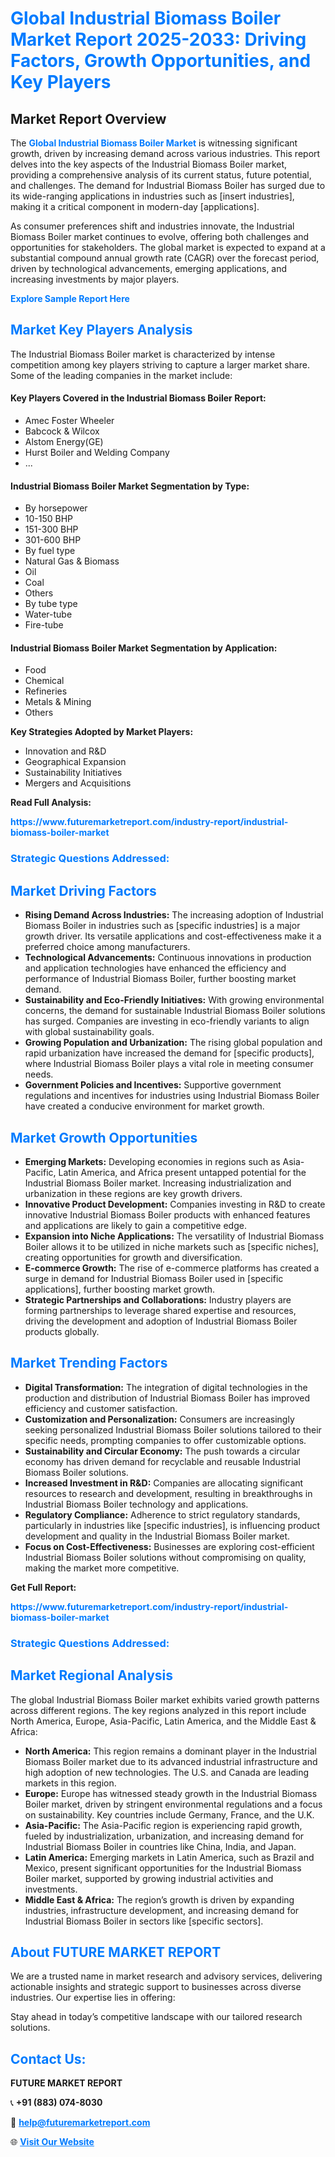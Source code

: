 <h1 style="color: #007BFF;">Global Industrial Biomass Boiler Market Report 2025-2033: Driving Factors, Growth Opportunities, and Key Players</h1>

<section id="overview">
<h2>Market Report Overview</h2>
<p>The <a href="https://www.futuremarketreport.com/industry-report/industrial-biomass-boiler-market" style="color: #007BFF; text-decoration: none;"><strong>Global Industrial Biomass Boiler Market</strong></a> is witnessing significant growth, driven by increasing demand across various industries. This report delves into the key aspects of the Industrial Biomass Boiler market, providing a comprehensive analysis of its current status, future potential, and challenges. The demand for Industrial Biomass Boiler has surged due to its wide-ranging applications in industries such as [insert industries], making it a critical component in modern-day [applications].</p>
<p>As consumer preferences shift and industries innovate, the Industrial Biomass Boiler market continues to evolve, offering both challenges and opportunities for stakeholders. The global market is expected to expand at a substantial compound annual growth rate (CAGR) over the forecast period, driven by technological advancements, emerging applications, and increasing investments by major players.</p>
</section>

<section id="overview">
<p><a href="https://www.futuremarketreport.com/request-sample/reportId=57675" style="color: #007BFF; text-decoration: none;"><strong>Explore Sample Report Here</strong></a></p>
</section>

<section id="key-players">
<h2 style="color: #007BFF;">Market Key Players Analysis</h2>
<p>The Industrial Biomass Boiler market is characterized by intense competition among key players striving to capture a larger market share. Some of the leading companies in the market include:</p>
<h4>Key Players Covered in the Industrial Biomass Boiler Report:</h4>
<ul><li>Amec Foster Wheeler</li><li>Babcock &amp; Wilcox</li><li>Alstom Energy(GE)</li><li>Hurst Boiler and Welding Company</li><li>...</li></ul>
<h4>Industrial Biomass Boiler Market Segmentation by Type:</h4>
<ul><li>By horsepower</li><li>10-150 BHP</li><li>151-300 BHP</li><li>301-600 BHP</li><li>By fuel type</li><li>Natural Gas &amp; Biomass</li><li>Oil</li><li>Coal</li><li>Others</li><li>By tube type</li><li>Water-tube</li><li>Fire-tube</li></ul>

<h4>Industrial Biomass Boiler Market Segmentation by Application:</h4>
<ul><li>Food</li><li>Chemical</li><li>Refineries</li><li>Metals &amp; Mining</li><li>Others</li></ul>
<p><strong>Key Strategies Adopted by Market Players:</strong></p>
<ul>
<li>Innovation and R&D</li>
<li>Geographical Expansion</li>
<li>Sustainability Initiatives</li>
<li>Mergers and Acquisitions</li>
</ul>
</section>

<section>
<p><strong>Read Full Analysis: </strong></p><a href="https://www.futuremarketreport.com/industry-report/industrial-biomass-boiler-market" style="color: #007BFF; text-decoration: none;"><strong>https://www.futuremarketreport.com/industry-report/industrial-biomass-boiler-market</strong></a>
<h3 style="color: #007BFF;">Strategic Questions Addressed:</h3>
</section>

<section id="driving-factors">
<h2 style="color: #007BFF;">Market Driving Factors</h2>
<ul>
<li><strong>Rising Demand Across Industries:</strong> The increasing adoption of Industrial Biomass Boiler in industries such as [specific industries] is a major growth driver. Its versatile applications and cost-effectiveness make it a preferred choice among manufacturers.</li>
<li><strong>Technological Advancements:</strong> Continuous innovations in production and application technologies have enhanced the efficiency and performance of Industrial Biomass Boiler, further boosting market demand.</li>
<li><strong>Sustainability and Eco-Friendly Initiatives:</strong> With growing environmental concerns, the demand for sustainable Industrial Biomass Boiler solutions has surged. Companies are investing in eco-friendly variants to align with global sustainability goals.</li>
<li><strong>Growing Population and Urbanization:</strong> The rising global population and rapid urbanization have increased the demand for [specific products], where Industrial Biomass Boiler plays a vital role in meeting consumer needs.</li>
<li><strong>Government Policies and Incentives:</strong> Supportive government regulations and incentives for industries using Industrial Biomass Boiler have created a conducive environment for market growth.</li>
</ul>
</section>

<section id="growth-opportunities">
<h2 style="color: #007BFF;">Market Growth Opportunities</h2>
<ul>
<li><strong>Emerging Markets:</strong> Developing economies in regions such as Asia-Pacific, Latin America, and Africa present untapped potential for the Industrial Biomass Boiler market. Increasing industrialization and urbanization in these regions are key growth drivers.</li>
<li><strong>Innovative Product Development:</strong> Companies investing in R&D to create innovative Industrial Biomass Boiler products with enhanced features and applications are likely to gain a competitive edge.</li>
<li><strong>Expansion into Niche Applications:</strong> The versatility of Industrial Biomass Boiler allows it to be utilized in niche markets such as [specific niches], creating opportunities for growth and diversification.</li>
<li><strong>E-commerce Growth:</strong> The rise of e-commerce platforms has created a surge in demand for Industrial Biomass Boiler used in [specific applications], further boosting market growth.</li>
<li><strong>Strategic Partnerships and Collaborations:</strong> Industry players are forming partnerships to leverage shared expertise and resources, driving the development and adoption of Industrial Biomass Boiler products globally.</li>
</ul>
</section>

<section id="trending-factors">
<h2 style="color: #007BFF;">Market Trending Factors</h2>
<ul>
<li><strong>Digital Transformation:</strong> The integration of digital technologies in the production and distribution of Industrial Biomass Boiler has improved efficiency and customer satisfaction.</li>
<li><strong>Customization and Personalization:</strong> Consumers are increasingly seeking personalized Industrial Biomass Boiler solutions tailored to their specific needs, prompting companies to offer customizable options.</li>
<li><strong>Sustainability and Circular Economy:</strong> The push towards a circular economy has driven demand for recyclable and reusable Industrial Biomass Boiler solutions.</li>
<li><strong>Increased Investment in R&D:</strong> Companies are allocating significant resources to research and development, resulting in breakthroughs in Industrial Biomass Boiler technology and applications.</li>
<li><strong>Regulatory Compliance:</strong> Adherence to strict regulatory standards, particularly in industries like [specific industries], is influencing product development and quality in the Industrial Biomass Boiler market.</li>
<li><strong>Focus on Cost-Effectiveness:</strong> Businesses are exploring cost-efficient Industrial Biomass Boiler solutions without compromising on quality, making the market more competitive.</li>
</ul>
</section>

<section>
<p><strong>Get Full Report: </strong></p><a href="https://www.futuremarketreport.com/industry-report/industrial-biomass-boiler-market" style="color: #007BFF; text-decoration: none;"><strong>https://www.futuremarketreport.com/industry-report/industrial-biomass-boiler-market</strong></a>
<h3 style="color: #007BFF;">Strategic Questions Addressed:</h3>
</section>


<section id="regional-analysis">
<h2 style="color: #007BFF;">Market Regional Analysis</h2>
<p>The global Industrial Biomass Boiler market exhibits varied growth patterns across different regions. The key regions analyzed in this report include North America, Europe, Asia-Pacific, Latin America, and the Middle East & Africa:</p>
<ul>
<li><strong>North America:</strong> This region remains a dominant player in the Industrial Biomass Boiler market due to its advanced industrial infrastructure and high adoption of new technologies. The U.S. and Canada are leading markets in this region.</li>
<li><strong>Europe:</strong> Europe has witnessed steady growth in the Industrial Biomass Boiler market, driven by stringent environmental regulations and a focus on sustainability. Key countries include Germany, France, and the U.K.</li>
<li><strong>Asia-Pacific:</strong> The Asia-Pacific region is experiencing rapid growth, fueled by industrialization, urbanization, and increasing demand for Industrial Biomass Boiler in countries like China, India, and Japan.</li>
<li><strong>Latin America:</strong> Emerging markets in Latin America, such as Brazil and Mexico, present significant opportunities for the Industrial Biomass Boiler market, supported by growing industrial activities and investments.</li>
<li><strong>Middle East & Africa:</strong> The region’s growth is driven by expanding industries, infrastructure development, and increasing demand for Industrial Biomass Boiler in sectors like [specific sectors].</li>
</ul>
</section>

<footer>
<h2 style="color: #007BFF;">About FUTURE MARKET REPORT</h2>
<p>We are a trusted name in market research and advisory services, delivering actionable insights and strategic support to businesses across diverse industries. Our expertise lies in offering:</p>

<p>Stay ahead in today’s competitive landscape with our tailored research solutions.</p>

<h2 style="color: #007BFF;">Contact Us:</h2>
<p><strong>FUTURE MARKET REPORT</strong></p>
<p>📞 <strong>+91 (883) 074-8030</strong></p>
<p>📧 <strong><a href="mailto:help@futuremarketreport.com" style="color: #007BFF;">help@futuremarketreport.com</a></strong></p>
<p>🌐 <strong><a href="https://www.futuremarketreport.com/" style="color: #007BFF;">Visit Our Website</a></strong></p>
</footer>